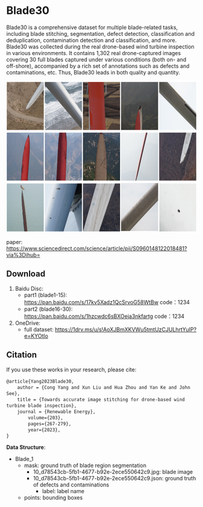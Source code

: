 # Blade30

Blade30 is a comprehensive dataset for multiple blade-related tasks, including blade stitching, segmentation, defect detection, classification and deduplication, contamination detection and classification, and more. Blade30 was collected during the real drone-based wind turbine inspection in various environments. It contains 1,302 real drone-captured images covering 30 full blades captured under various conditions (both on- and off-shore), accompanied by a rich set of annotations such as defects and contaminations, etc. Thus, Blade30 leads in both quality and quantity. 

<img src="blade30.png" height="400">

paper: https://www.sciencedirect.com/science/article/pii/S0960148122018481?via%3Dihub=

## Download
1. Baidu Disc: 
    - part1 (blade1-15): https://pan.baidu.com/s/17kv5Xadz1QcSrvoG58WtBw code：1234
    - part2 (blade16-30): https://pan.baidu.com/s/1hzcwdc6sBXOeja3nkfartg  code：1234
2. OneDrive: 
    - full dataset: https://1drv.ms/u/s!AoXJBmXKVWu5tmtUzCJULhrtYuIP?e=KYOtlo

## Citation

If you use these works in your research, please cite:

	@article{Yang2023Blade30,
		author = {Cong Yang and Xun Liu and Hua Zhou and Yan Ke and John See},
		title = {Towards accurate image stitching for drone-based wind turbine blade inspection},
		journal = {Renewable Energy},
            volume={203},
            pages={267-279},
            year={2023},
	}

**Data Structure**:

- Blade_1
   - mask: ground truth of blade region segmentation
      - 10_d78543cb-5fb1-4677-b92e-2ece550642c9.jpg: blade image
      - 10_d78543cb-5fb1-4677-b92e-2ece550642c9.json: ground truth of defects and contaminations
        - label: label name
	- points: bounding boxes

